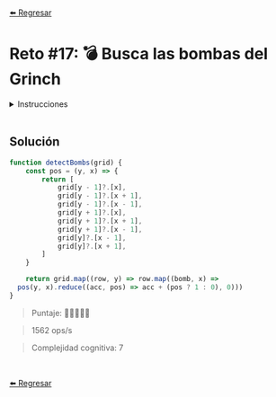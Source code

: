 [⬅️ Regresar](https://github.com/cosmoart/adventJS)

# Reto #17: 💣 Busca las bombas del Grinch

<details>
  <summary>Instrucciones</summary>

</br>

El Grinch ha estado haciendo de las suyas en el Polo Norte y ha sembrado bombas de carbón explosivo 💣 en la fábrica de juguetes de los duendes. Quiere que todos los juguetes queden inutilizados y por eso ha dejado una cuadrícula donde algunas celdas tienen carbón explosivo (true) y otras están vacías (false).

Los duendes necesitan tu ayuda para mapear las zonas peligrosas. Cada celda vacía debe mostrar un número que indique cuántas bombas de carbón explosivo hay en las posiciones adyacentes, incluidas las diagonales.

```js
detectBombs([
  [true, false, false],
  [false, true, false],
  [false, false, false]
])
// [
//   [1, 2, 1],
//   [2, 1, 1],
//   [1, 1, 1]
// ]

detectBombs([
  [true, false],
  [false, false]
])
// [
//   [0, 1],
//   [1, 1]
// ]

detectBombs([
  [true, true],
  [false, false],
  [true, true]
])

// [
//   [1, 1],
//   [4, 4],
//   [1, 1]
// ]
```

> Nota: ¿Quieres una pista? Seguro que has jugado al juego de buscaminas antes… 😉

</details>

<br/>

## Solución

```js
function detectBombs(grid) {
	const pos = (y, x) => {
		return [
			grid[y - 1]?.[x],
			grid[y - 1]?.[x + 1],
			grid[y - 1]?.[x - 1],
			grid[y + 1]?.[x],
			grid[y + 1]?.[x + 1],
			grid[y + 1]?.[x - 1],
			grid[y]?.[x - 1],
			grid[y]?.[x + 1],
		]
	}

	return grid.map((row, y) => row.map((bomb, x) =>
  pos(y, x).reduce((acc, pos) => acc + (pos ? 1 : 0), 0)))
}

```

> Puntaje: 🌟🌟🌟🌟🌟

> 1562 ops/s

> Complejidad cognitiva: 7

<br/>

[⬅️ Regresar](https://github.com/cosmoart/adventJS)